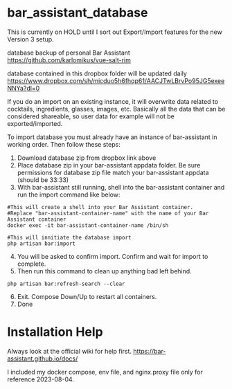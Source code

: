 # bar_assistant_database

This is currently on HOLD until I sort out Export/Import features for the new Version 3 setup.

database backup of personal Bar Assistant
https://github.com/karlomikus/vue-salt-rim

database contained in this dropbox folder will be updated daily
https://www.dropbox.com/sh/micduo5h6fhqp61/AACJTwLBrvPo95JG5exeeNNYa?dl=0

If you do an import on an existing instance, it will overwrite data related to cocktails, ingredients, glasses, images, etc. Basically all the data that can be considered shareable, so user data for example will not be exported/imported.

To import database you must already have an instance of bar-assistant in working order. Then follow these steps:
1. Download database zip from dropbox link above
2. Place database zip in your bar-assistant appdata folder. Be sure permissions for database zip file match your bar-assistant appdata (should be 33:33)
3. With bar-assistant still running, shell into the bar-assistant container and run the import command like below:
```
#This will create a shell into your Bar Assistant container.
#Replace "bar-assistant-container-name" with the name of your Bar Assistant container
docker exec -it bar-assistant-container-name /bin/sh

#This will innitiate the database import
php artisan bar:import
```
4. You will be asked to confirm import. Confirm and wait for import to complete.
5. Then run this command to clean up anything bad left behind.
```
php artisan bar:refresh-search --clear
```
6. Exit. Compose Down/Up to restart all containers.
7. Done


# Installation Help
Always look at the official wiki for help first.
https://bar-assistant.github.io/docs/

I included my docker compose, env file, and nginx.proxy file only for reference 2023-08-04.
